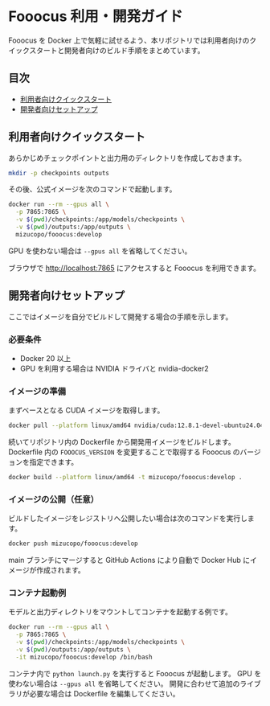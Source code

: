 # Fooocus 利用・開発ガイド

Fooocus を Docker 上で気軽に試せるよう、本リポジトリでは利用者向けのクイックスタートと開発者向けのビルド手順をまとめています。

## 目次
- [利用者向けクイックスタート](#利用者向けクイックスタート)
- [開発者向けセットアップ](#開発者向けセットアップ)

## 利用者向けクイックスタート
あらかじめチェックポイントと出力用のディレクトリを作成しておきます。

```sh
mkdir -p checkpoints outputs
```

その後、公式イメージを次のコマンドで起動します。

```sh
docker run --rm --gpus all \
  -p 7865:7865 \
  -v $(pwd)/checkpoints:/app/models/checkpoints \
  -v $(pwd)/outputs:/app/outputs \
  mizucopo/fooocus:develop
```

GPU を使わない場合は `--gpus all` を省略してください。

ブラウザで <http://localhost:7865> にアクセスすると Fooocus を利用できます。

## 開発者向けセットアップ

ここではイメージを自分でビルドして開発する場合の手順を示します。

### 必要条件
- Docker 20 以上
- GPU を利用する場合は NVIDIA ドライバと nvidia-docker2

### イメージの準備
まずベースとなる CUDA イメージを取得します。

```sh
docker pull --platform linux/amd64 nvidia/cuda:12.8.1-devel-ubuntu24.04
```

続いてリポジトリ内の Dockerfile から開発用イメージをビルドします。
Dockerfile 内の `FOOOCUS_VERSION` を変更することで取得する Fooocus のバージョンを指定できます。

```sh
docker build --platform linux/amd64 -t mizucopo/fooocus:develop .
```

### イメージの公開（任意）
ビルドしたイメージをレジストリへ公開したい場合は次のコマンドを実行します。

```sh
docker push mizucopo/fooocus:develop
```

main ブランチにマージすると GitHub Actions により自動で Docker Hub にイメージが作成されます。

### コンテナ起動例
モデルと出力ディレクトリをマウントしてコンテナを起動する例です。

```sh
docker run --rm --gpus all \
  -p 7865:7865 \
  -v $(pwd)/checkpoints:/app/models/checkpoints \
  -v $(pwd)/outputs:/app/outputs \
  -it mizucopo/fooocus:develop /bin/bash
```

コンテナ内で `python launch.py` を実行すると Fooocus が起動します。
GPU を使わない場合は `--gpus all` を省略してください。
開発に合わせて追加のライブラリが必要な場合は Dockerfile を編集してください。
